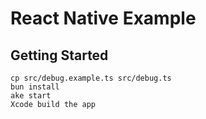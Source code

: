 # React Native Example 

## Getting Started

```
cp src/debug.example.ts src/debug.ts
bun install
ake start
Xcode build the app
```